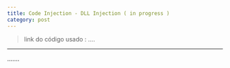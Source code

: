 ```yaml
---
title: Code Injection - DLL Injection ( in progress )
category: post
---
```


>link do código usado : 
....

---


.......